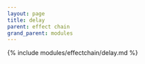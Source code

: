 ```yaml
---
layout: page
title: delay
parent: effect chain
grand_parent: modules
---
```


{% include modules/effectchain/delay.md %}
